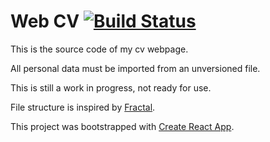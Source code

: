 # Web CV [![Build Status](https://api.travis-ci.org/pdcalado/webcv.svg?branch=master)](https://travis-ci.org/pdcalado/webcv)

This is the source code of my cv webpage.

All personal data must be imported from an unversioned file.

This is still a work in progress, not ready for use.

File structure is inspired by [Fractal](https://hackernoon.com/fractal-a-react-app-structure-for-infinite-scale-4dab943092af).

This project was bootstrapped with [Create React App](https://github.com/facebookincubator/create-react-app).
